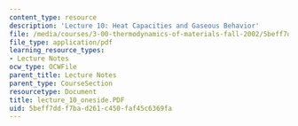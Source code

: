 ```yaml
---
content_type: resource
description: 'Lecture 10: Heat Capacities and Gaseous Behavior'
file: /media/courses/3-00-thermodynamics-of-materials-fall-2002/5beff7ddf7bad261c450faf45c6369fa_lecture_10_oneside.PDF
file_type: application/pdf
learning_resource_types:
- Lecture Notes
ocw_type: OCWFile
parent_title: Lecture Notes
parent_type: CourseSection
resourcetype: Document
title: lecture_10_oneside.PDF
uid: 5beff7dd-f7ba-d261-c450-faf45c6369fa
---
```

